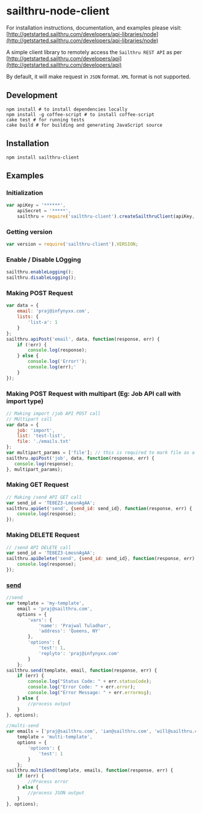 sailthru-node-client
====================

For installation instructions, documentation, and examples please visit:
[http://getstarted.sailthru.com/developers/api-libraries/node](http://getstarted.sailthru.com/developers/api-libraries/node)

A simple client library to remotely access the `Sailthru REST API` as per [http://getstarted.sailthru.com/developers/api](http://getstarted.sailthru.com/developers/api)


By default, it will make request in `JSON` format. `XML` format is not supported.

Development
-----------

```
npm install # to install dependencies locally
npm install -g coffee-script # to install coffee-script
cake test # for running tests
cake build # for building and generating JavaScript source
```

Installation
------------

```
npm install sailthru-client
```

Examples
--------

### Initialization

``` js
var apiKey = '******',
    apiSecret = '*****',
    sailthru = require('sailthru-client').createSailthruClient(apiKey, apiSecret);
```

### Getting version

``` js
var version = require('sailthru-client').VERSION;
```

### Enable / Disable LOgging

``` js
sailthru.enableLogging();
sailthru.disableLogging();
```

### Making POST Request

``` js
var data = {
    email: 'praj@infynyxx.com',
    lists: {
        'list-a': 1
    }
};
sailthru.apiPost('email', data, function(response, err) {
    if (!err) {
        console.log(response);        
    } else {
        console.log('Error!');
        console.log(err);'
    }
});
```

### Making POST Request with multipart (Eg: Job API call with import type)

``` js
// Making import /job API POST call
// MUltipart call
var data = {
    job: 'import',
    list: 'test-list',
    file: './emails.txt'
};
var multipart_params = ['file']; // this is required to mark file as a multipart upload item'
sailthru.apiPost('job', data, function(response, err) {
   console.log(response);
}, multipart_params);
```


### Making GET Request
``` js
// Making /send API GET call
var send_id = 'TE8EZ3-LmosnAgAA';
sailthru.apiGet('send', {send_id: send_id}, function(response, err) {
    console.log(response);        
});
```

### Making DELETE Request
``` js
// /send API DELETE call
var send_id = 'TE8EZ3-LmosnAgAA';
sailthru.apiDelete('send', {send_id: send_id}, function(response, err) {
    console.log(response);
});
```

### [send](http://getstarted.sailthru.com/api/send)

``` js
//send
var template = 'my-template',
    email = 'praj@sailthru.com',
    options = {
        'vars': {
            'name': 'Prajwal Tuladhar',
            'address': 'Queens, NY'
        },
        'options': {
            'test': 1,
            'replyto': 'praj@infynyxx.com'
        }
    };
sailthru.send(template, email, function(response, err) {
    if (err) {
        console.log("Status Code: " + err.statusCode);
        console.log("Error Code: " + err.error);
        console.log("Error Message: " + err.errormsg);
    } else {
        //process output
    }
}, options);

//multi-send
var emails = ['praj@sailthru.com', 'ian@sailthru.com', 'will@sailthru.com'],
    template = 'multi-template',
    options = {
        'options': {
            'test': 1
        }
    };
sailthru.multiSend(template, emails, function(response, err) {
    if (err) {
        //Process error
    } else {
        //process JSON output
    }
}, options);
```

